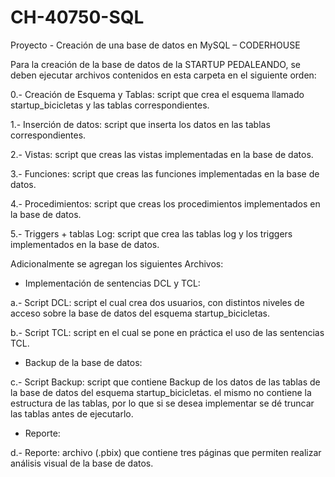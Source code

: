 # CH-40750-SQL
 Proyecto - Creación de una base de datos en MySQL – CODERHOUSE 

Para la creación de la base de datos de la STARTUP PEDALEANDO, se deben ejecutar archivos contenidos en esta carpeta en el siguiente orden:

0.- Creación de Esquema y Tablas: script que crea el esquema llamado startup_bicicletas y las tablas correspondientes.

1.- Inserción de datos: script que inserta los datos en las tablas correspondientes.

2.- Vistas: script que creas las vistas implementadas en la base de datos.

3.- Funciones: script que creas las funciones implementadas en la base de datos.

4.- Procedimientos: script que creas los procedimientos implementados en la base de datos.

5.- Triggers + tablas Log: script que crea las tablas log y los triggers implementados en la base de datos.

Adicionalmente se agregan los siguientes Archivos:

- Implementación de sentencias DCL y TCL:

a.- Script DCL: script el cual crea dos usuarios, con distintos niveles de acceso sobre la base de datos del esquema startup_bicicletas.

b.- Script TCL: script en el cual se pone en práctica el uso de las sentencias TCL.

- Backup de la base de datos: 
	
c.- Script Backup: script que contiene Backup de los datos de las tablas de la base de datos del esquema startup_bicicletas.
el mismo no contiene la estructura de las tablas, por lo que si se desea implementar se dé truncar las tablas antes de ejecutarlo.

- Reporte: 
	
d.- Reporte: archivo (.pbix) que contiene tres páginas que permiten realizar análisis visual de la base de datos.

